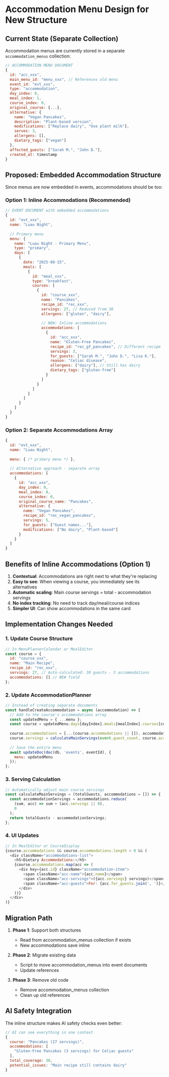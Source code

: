 # Accommodation Menu Design for New Structure

## Current State (Separate Collection)

Accommodation menus are currently stored in a separate `accommodation_menus` collection:

```javascript
// ACCOMMODATION MENU DOCUMENT
{
  id: "acc_xxx",
  main_menu_id: "menu_xxx", // References old menu
  event_id: "evt_xxx",
  type: "accommodation",
  day_index: 0,
  meal_index: 1,
  course_index: 0,
  original_course: {...},
  alternative: {
    name: "Vegan Pancakes",
    description: "Plant-based version",
    modifications: ["Replace dairy", "Use plant milk"],
    serves: 3,
    allergens: [],
    dietary_tags: ["vegan"]
  },
  affected_guests: ["Sarah M.", "John D."],
  created_at: timestamp
}
```

## Proposed: Embedded Accommodation Structure

Since menus are now embedded in events, accommodations should be too:

### Option 1: Inline Accommodations (Recommended)
```javascript
// EVENT DOCUMENT with embedded accommodations
{
  id: "evt_xxx",
  name: "Luau Night",
  
  // Primary menu
  menu: {
    name: "Luau Night - Primary Menu",
    type: "primary",
    days: [
      {
        date: "2025-08-15",
        meals: [
          {
            id: "meal_xxx",
            type: "breakfast",
            courses: [
              {
                id: "course_xxx",
                name: "Pancakes",
                recipe_id: "rec_xxx",
                servings: 27, // Reduced from 30
                allergens: ["gluten", "dairy"],
                
                // NEW: Inline accommodations
                accommodations: [
                  {
                    id: "acc_xxx",
                    name: "Gluten-Free Pancakes",
                    recipe_id: "rec_gf_pancakes", // Different recipe
                    servings: 3,
                    for_guests: ["Sarah M.", "John D.", "Lisa K."],
                    reason: "Celiac disease",
                    allergens: ["dairy"], // Still has dairy
                    dietary_tags: ["gluten-free"]
                  }
                ]
              }
            ]
          }
        ]
      }
    ]
  }
}
```

### Option 2: Separate Accommodations Array
```javascript
{
  id: "evt_xxx",
  name: "Luau Night",
  
  menu: { /* primary menu */ },
  
  // Alternative approach - separate array
  accommodations: [
    {
      id: "acc_xxx",
      day_index: 0,
      meal_index: 0,
      course_index: 0,
      original_course_name: "Pancakes",
      alternative: {
        name: "Vegan Pancakes",
        recipe_id: "rec_vegan_pancakes",
        servings: 5,
        for_guests: ["Guest names..."],
        modifications: ["No dairy", "Plant-based"]
      }
    }
  ]
}
```

## Benefits of Inline Accommodations (Option 1)

1. **Contextual**: Accommodations are right next to what they're replacing
2. **Easy to see**: When viewing a course, you immediately see its alternatives
3. **Automatic scaling**: Main course servings = total - accommodation servings
4. **No index tracking**: No need to track day/meal/course indices
5. **Simpler UI**: Can show accommodations in the same card

## Implementation Changes Needed

### 1. Update Course Structure
```javascript
// In MenuPlannerCalendar or MealEditor
const course = {
  id: "course_xxx",
  name: "Main Recipe",
  recipe_id: "rec_xxx",
  servings: 27, // Auto-calculated: 30 guests - 3 accommodations
  accommodations: [] // NEW field
};
```

### 2. Update AccommodationPlanner
```javascript
// Instead of creating separate documents
const handleCreateAccommodation = async (accommodation) => {
  // Add to the course's accommodations array
  const updatedMenu = { ...menu };
  const course = updatedMenu.days[dayIndex].meals[mealIndex].courses[courseIndex];
  
  course.accommodations = [...(course.accommodations || []), accommodation];
  course.servings = calculateMainServings(event.guest_count, course.accommodations);
  
  // Save the entire menu
  await updateDoc(doc(db, 'events', eventId), {
    menu: updatedMenu
  });
};
```

### 3. Serving Calculation
```javascript
// Automatically adjust main course servings
const calculateMainServings = (totalGuests, accommodations = []) => {
  const accommodationServings = accommodations.reduce(
    (sum, acc) => sum + (acc.servings || 0), 
    0
  );
  return totalGuests - accommodationServings;
};
```

### 4. UI Updates
```javascript
// In MealEditor or CourseDisplay
{course.accommodations && course.accommodations.length > 0 && (
  <div className="accommodations-list">
    <h5>Dietary Accommodations:</h5>
    {course.accommodations.map(acc => (
      <div key={acc.id} className="accommodation-item">
        <span className="acc-name">{acc.name}</span>
        <span className="acc-servings">({acc.servings} servings)</span>
        <span className="acc-guests">For: {acc.for_guests.join(', ')}</span>
      </div>
    ))}
  </div>
)}
```

## Migration Path

1. **Phase 1**: Support both structures
   - Read from accommodation_menus collection if exists
   - New accommodations save inline

2. **Phase 2**: Migrate existing data
   - Script to move accommodation_menus into event documents
   - Update references

3. **Phase 3**: Remove old code
   - Remove accommodation_menus collection
   - Clean up old references

## AI Safety Integration

The inline structure makes AI safety checks even better:

```javascript
// AI can see everything in one context
{
  course: "Pancakes (27 servings)",
  accommodations: [
    "Gluten-Free Pancakes (3 servings) for Celiac guests"
  ],
  total_coverage: 30,
  potential_issues: "Main recipe still contains dairy"
}
